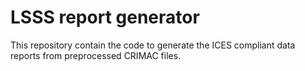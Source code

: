 # LSSS report generator
This repository contain the code to generate the ICES compliant data reports from preprocessed CRIMAC files.

